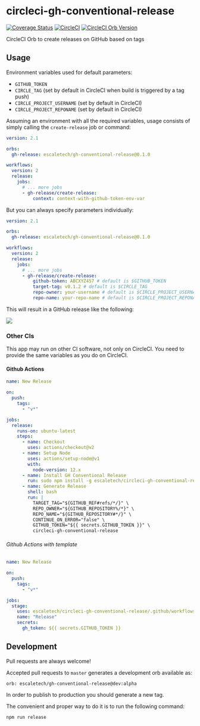 # circleci-gh-conventional-release

[![Coverage Status](https://img.shields.io/coveralls/github/escaletech/circleci-gh-conventional-release/master)](https://coveralls.io/github/escaletech/circleci-gh-conventional-release)
[![CircleCI](https://img.shields.io/circleci/build/gh/escaletech/circleci-gh-conventional-release)](https://circleci.com/gh/escaletech/circleci-gh-conventional-release)
[![CircleCI Orb Version](https://img.shields.io/badge/endpoint.svg?url=https://badges.circleci.io/orb/escaletech/gh-conventional-release)](https://circleci.com/orbs/registry/orb/escaletech/gh-conventional-release)

CircleCI Orb to create releases on GitHub based on tags

## Usage

Environment variables used for default parameters:

- `GITHUB_TOKEN`
- `CIRCLE_TAG` (set by default in CircleCI when build is triggered by a tag push)
- `CIRCLE_PROJECT_USERNAME` (set by default in CircleCI)
- `CIRCLE_PROJECT_REPONAME` (set by default in CircleCI)

Assuming an environment with all the required variables, usage consists of simply calling the `create-release` job or command:

```yaml
version: 2.1

orbs:
  gh-release: escaletech/gh-conventional-release@0.1.0

workflows:
  version: 2
  release:
    jobs:
      # ... more jobs
      - gh-release/create-release:
          context: context-with-github-token-env-var
```

But you can always specify parameters individually:

```yaml
version: 2.1

orbs:
  gh-release: escaletech/gh-conventional-release@0.1.0

workflows:
  version: 2
  release:
    jobs:
      # ... more jobs
      - gh-release/create-release:
          github-token: ABCXYZ457 # default is $GITHUB_TOKEN
          target-tag: v0.1.2 # default is $CIRCLE_TAG
          repo-owner: your-username # default is $CIRCLE_PROJECT_USERNAME
          repo-name: your-repo-name # default is $CIRCLE_PROJECT_REPONAME
```

This will result in a GitHub release like the following:

![](docs/sample-release.png)

### Other CIs

This app may run on other CI software, not only on CircleCI. You need to provide the same variables as you do on CircleCI.

#### Github Actions

```yaml
name: New Release

on:
  push:
    tags:
      - "v*"

jobs:
  release:
    runs-on: ubuntu-latest
    steps:
      - name: Checkout
        uses: actions/checkout@v2
      - name: Setup Node
        uses: actions/setup-node@v1
        with:
          node-version: 12.x
      - name: Install GH Conventional Release
        run: sudo npm install -g escaletech/circleci-gh-conventional-release
      - name: Generate Release
        shell: bash
        run: |
          TARGET_TAG="${GITHUB_REF#refs/*/}" \
          REPO_OWNER="${GITHUB_REPOSITORY%/*}" \
          REPO_NAME="${GITHUB_REPOSITORY#*/}" \
          CONTINUE_ON_ERROR="false" \
          GITHUB_TOKEN="${{ secrets.GITHUB_TOKEN }}" \
          circleci-gh-conventional-release
```

###### Github Actions with template

```yaml
name: New Release

on:
  push:
    tags:
      - "v*"

jobs:
  stage:
    uses: escaletech/circleci-gh-conventional-release/.github/workflows/create-release-template.yml@master
    name: "Release"
    secrets:
      gh_token: ${{ secrets.GITHUB_TOKEN }}
```

## Development

Pull requests are always welcome!

Accepted pull requests to `master` generates a development orb available as:

```
orb: escaletech/gh-conventional-release@dev:alpha
```

In order to publish to production you should generate a new tag.

The convenient and proper way to do it is to run the following command:

```
npm run release
```
